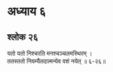 # अध्याय ६

## श्लोक २६

यतो यतो निश्चरति मनश्चञ्चलमस्थिरम् ।<br>ततस्ततो नियम्यैतदात्मन्येव वशं नयेत् ॥ ६-२६॥<br><br>

